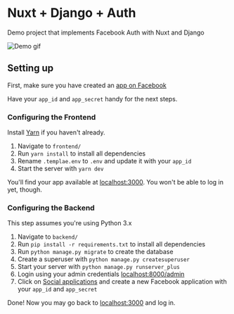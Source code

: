 # Nuxt + Django + Auth

Demo project that implements Facebook Auth with Nuxt and Django

![Demo gif](https://media.giphy.com/media/hsC45K9bgX8mFEhgFm/source.gif)

## Setting up

First, make sure you have created an [app on Facebook](https://developers.facebook.com/)

Have your `app_id` and `app_secret` handy for the next steps.

### Configuring the Frontend

Install [Yarn](https://yarnpkg.com/) if you haven't already.

1. Navigate to `frontend/`
2. Run `yarn install` to install all dependencies
3. Rename `.templae.env` to `.env` and update it with your `app_id`
4. Start the server with `yarn dev`

You'll find your app available at [localhost:3000](https://localhost:3000). You won't be able to log in yet, though.

### Configuring the Backend

This step assumes you're using Python 3.x

1. Navigate to `backend/`
2. Run `pip install -r requirements.txt` to install all dependencies
3. Run `python manage.py migrate` to create the database
4. Create a superuser with `python manage.py createsuperuser`
5. Start your server with `python manage.py runserver_plus`
6. Login using your admin credentials [localhost:8000/admin](https://localhost:8000/admin)
7. Click on [Social applications](http://localhost:8000/admin/socialaccount/socialapp/add/) and create a new Facebook application with your `app_id` and `app_secret`

Done! Now you may go back to [localhost:3000](https://localhost:3000) and log in.
